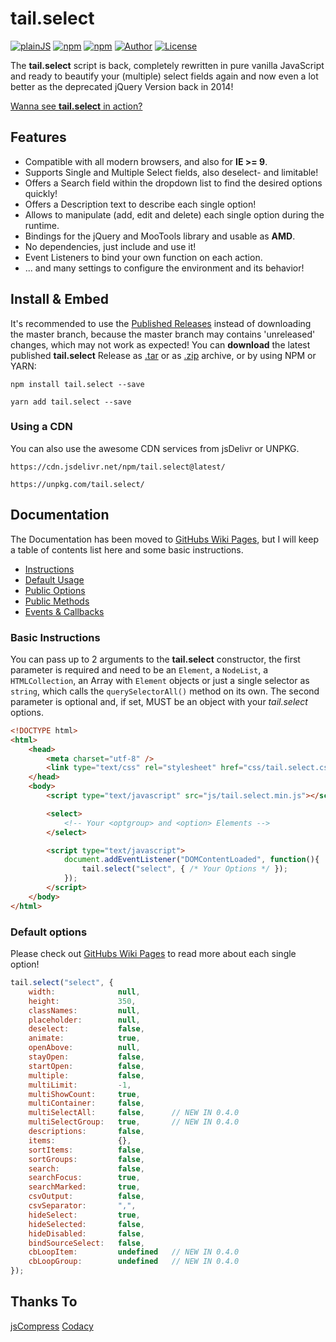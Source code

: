 tail.select
===========
[![plainJS](https://s.pytes.net/p000001)](https://s.pytes.net/h000001)
[![npm](https://s.pytes.net/p000001)](https://s.pytes.net/h000001)
[![npm](https://s.pytes.net/p000001)](https://s.pytes.net/h000001)
[![Author](https://s.pytes.net/p000001)](https://s.pytes.net/h000001)
[![License](https://s.pytes.net/p000001)](https://s.pytes.net/h000001)

The **tail.select** script is back, completely rewritten in pure vanilla JavaScript and ready to
beautify your (multiple) select fields again and now even a lot better as the deprecated jQuery
Version back in 2014!

[Wanna see **tail.select** in action?](https://github.pytes.net/tail.select)

Features
--------
-   Compatible with all modern browsers, and also for **IE >= 9**.
-   Supports Single and Multiple Select fields, also deselect- and limitable!
-   Offers a Search field within the dropdown list to find the desired options quickly!
-   Offers a Description text to describe each single option!
-   Allows to manipulate (add, edit and delete) each single option during the runtime.
-   Bindings for the jQuery and MooTools library and usable as **AMD**.
-   No dependencies, just include and use it!
-   Event Listeners to bind your own function on each action.
-   ... and many settings to configure the environment and its behavior!

Install & Embed
---------------
It's recommended to use the [Published Releases](https://github.com/pytesNET/tail.select/releases)
instead of downloading the master branch, because the master branch may contains 'unreleased' changes,
which may not work as expected! You can **download** the latest published **tail.select** Release as
[.tar](https://github.com/pytesNET/tail.select/tarball/master) or as [.zip](https://github.com/pytesNET/tail.select/zipball/master)
archive, or by using NPM or YARN:

```markup
npm install tail.select --save
```

```markup
yarn add tail.select --save
```

### Using a CDN
You can also use the awesome CDN services from jsDelivr or UNPKG.

```markup
https://cdn.jsdelivr.net/npm/tail.select@latest/
```

```markup
https://unpkg.com/tail.select/
```

Documentation
-------------
The Documentation has been moved to [GitHubs Wiki Pages](https://github.com/pytesNET/tail.select/wiki),
but I will keep a table of contents list here and some basic instructions.

-   [Instructions](https://github.com/pytesNET/tail.select/wiki/instructions)
-   [Default Usage](https://github.com/pytesNET/tail.select/wiki/default-usage)
-   [Public Options](https://github.com/pytesNET/tail.select/wiki/public-options)
-   [Public Methods](https://github.com/pytesNET/tail.select/wiki/public-methods)
-   [Events & Callbacks](https://github.com/pytesNET/tail.select/wiki/events-callbacks)


### Basic Instructions
You can pass up to 2 arguments to the **tail.select** constructor, the first parameter is required
and need to be an `Element`, a `NodeList`, a `HTMLCollection`, an Array with `Element` objects or
just a single selector as `string`, which calls the `querySelectorAll()` method on its own. The
second parameter is optional and, if set, MUST be an object with your *tail.select* options.

```html
<!DOCTYPE html>
<html>
    <head>
        <meta charset="utf-8" />
        <link type="text/css" rel="stylesheet" href="css/tail.select.css" />
    </head>
    <body>
        <script type="text/javascript" src="js/tail.select.min.js"></script>

        <select>
            <!-- Your <optgroup> and <option> Elements -->
        </select>

        <script type="text/javascript">
            document.addEventListener("DOMContentLoaded", function(){
                tail.select("select", { /* Your Options */ });
            });
        </script>
    </body>
</html>
```

### Default options
Please check out [GitHubs Wiki Pages](https://github.com/pytesNET/tail.select/wiki) to read more
about each single option!

```javascript
tail.select("select", {
    width:              null,
    height:             350,
    classNames:         null,
    placeholder:        null,
    deselect:           false,
    animate:            true,
    openAbove:          null,
    stayOpen:           false,
    startOpen:          false,
    multiple:           false,
    multiLimit:         -1,
    multiShowCount:     true,
    multiContainer:     false,
    multiSelectAll:     false,      // NEW IN 0.4.0
    multiSelectGroup:   true,       // NEW IN 0.4.0
    descriptions:       false,
    items:              {},
    sortItems:          false,
    sortGroups:         false,
    search:             false,
    searchFocus:        true,
    searchMarked:       true,
    csvOutput:          false,
    csvSeparator:       ",",
    hideSelect:         true,
    hideSelected:       false,
    hideDisabled:       false,
    bindSourceSelect:   false,
    cbLoopItem:         undefined   // NEW IN 0.4.0
    cbLoopGroup:        undefined   // NEW IN 0.4.0
});
```

Thanks To
---------
[jsCompress](https://jscompress.com/)
[Codacy](https://app.codacy.com)
